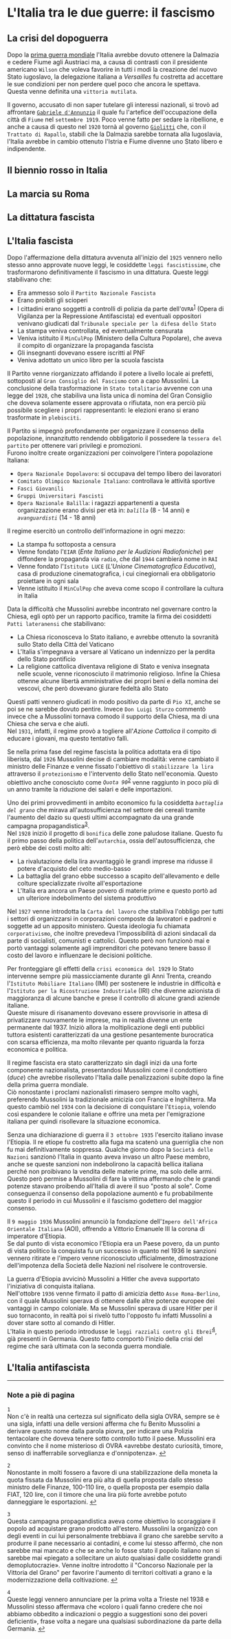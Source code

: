 # L'Italia tra le due guerre: il fascismo

## La crisi del dopoguerra

Dopo la [prima guerra mondiale][prima-guerra-mondiale] l'Italia avrebbe dovuto ottenere la Dalmazia e cedere Fiume agli Austriaci ma, a causa di contrasti con il presidente americano `Wilson` che voleva favorire in tutti i modi la creazione del nuovo Stato iugoslavo, la delegazione italiana a *Versailles* fu costretta ad accettare le sue condizioni per non perdere quel poco che ancora le spettava.\
Questa venne definita una `vittoria mutilata`.

Il governo, accusato di non saper tutelare gli interessi nazionali, si trovò ad affrontare [`Gabriele d'Annunzio`][gabriele-d-annunzio] il quale fu l'artefice dell'occupazione della città di `Fiume` nel `settembre 1919`.
Poco venne fatto per sedare la ribellione, e anche a causa di questo nel `1920` tornà al governo [`Giolitti`][eta-giolittiana] che, con il `Trattato di Rapallo`, stabilì che la Dalmazia sarebbe tornata alla Iugoslavia, l'Italia avrebbe in cambio ottenuto l'Istria e Fiume divenne uno Stato libero e indipendente.

## Il biennio rosso in Italia

## La marcia su Roma

## La dittatura fascista

## L'Italia fascista

Dopo l'affermazione della dittatura avvenuta all'inizio del `1925` vennero nello stesso anno approvate nuove leggi, le cosiddette `leggi fascistissime`, che trasformarono definitivamente il fascismo in una dittatura. Queste leggi stabilivano che:
- Era ammesso solo il `Partito Nazionale Fascista`
- Erano proibiti gli scioperi
- I cittadini erano soggetti a controlli di polizia da parte dell'`OVRA`<sup id="fn-ref-1">[1](#fn-1)</sup> (Opera di Vigilanza per la Repressione Antifascista) ed eventuali oppositori venivano giudicati dal `Tribunale speciale per la difesa dello Stato`
- La stampa veniva controllata, ed eventualmente censurata
- Veniva istituito il `MinCulPop` (Ministero della Cultura Popolare), che aveva il compito di organizzare la propaganda fascista
- Gli insegnanti dovevano essere iscritti al PNF
- Veniva adottato un unico libro per la scuola fascista

Il Partito venne riorganizzato affidando il potere a livello locale ai prefetti, sottoposti al `Gran Consiglio del Fascismo` con a capo Mussolini. La conclusione della trasformazione in `Stato totalitario` avvenne con una legge del `1928`, che stabiliva una lista unica di nomina del Gran Consiglio che doveva solamente essere approvata o rifiutata, non era perciò più possibile scegliere i propri rappresentanti: le elezioni erano si erano trasformate in `plebisciti`.

Il Partito si impegnò profondamente per organizzare il consenso della popolazione, innanzitutto rendendo obbligatorio il possedere la `tessera del partito` per ottenere vari privilegi e promozioni.\
Furono inoltre create organizzazioni per coinvolgere l'intera popolazione Italiana:
- `Opera Nazionale Dopolavoro`: si occupava del tempo libero dei lavoratori
- `Comitato Olimpico Nazionale Italiano`: controllava le attività sportive
- `Fasci Giovanili`
- `Gruppi Universitari Fascisti`
- `Opera Nazionale Balilla`: i ragazzi appartenenti a questa organizzazione erano divisi per età in: *`balilla`* (8 - 14 anni) e *`avanguardisti`* (14 - 18 anni)

Il regime esercitò un controllo dell'informazione in ogni mezzo:
- La stampa fu sottoposta a censura
- Venne fondato l'`EIAR` (*Ente Italiano per le Audizioni Radiofoniche*) per diffondere la propaganda via `radio`, che dal `1944` cambierà nome in `RAI`
- Venne fondato l'`Istituto LUCE` (*L'Unione Cinematografica Educativa*), casa di produzione cinematografica, i cui cinegiornali era obbligatorio proiettare in ogni sala
- Venne istituito il `MinCulPop` che aveva come scopo il controllare la cultura in Italia

Data la difficoltà che Mussolini avrebbe incontrato nel governare contro la Chiesa, egli optò per un rapporto pacifico, tramite la firma dei cosiddetti `Patti lateranensi` che stabilivano:
- La Chiesa riconosceva lo Stato italiano, e avrebbe ottenuto la sovranità sullo Stato della Città del Vaticano
- L'Italia s'impegnava a versare al Vaticano un indennizzo per la perdita dello Stato pontificio
- La religione cattolica diventava religione di Stato e veniva insegnata nelle scuole, venne riconosciuto il matrimonio religioso. Infine la Chiesa ottenne alcune libertà amministrative dei propri beni e della nomina dei vescovi, che però dovevano giurare fedeltà allo Stato

Questi patti vennero giudicati in modo positivo da parte di `Pio XI`, anche se poi se ne sarebbe dovuto pentire. Invece `Don Luigi Sturzo` commentò invece che a Mussolini tornava comodo il supporto della Chiesa, ma di una Chiesa che serva e che aiuti.\
Nel `1931`, infatti, il regime provò a togliere all'*Azione Cattolica* il compito di educare i giovani, ma questo tentativo fallì.

Se nella prima fase del regime fascista la politica adottata era di tipo liberista, dal `1926` Mussolini decise di cambiare modalità: venne cambiato il ministro delle Finanze e venne fissato l'obiettivo di `stabilizzare la lira` attraverso il `protezionismo` e l'intervento dello Stato nell'economia. Questo obiettivo anche conosciuto come *`Quota 90`*<sup id="fn-ref-2">[2](#fn-2)</sup> venne raggiunto in poco più di un anno tramite la riduzione dei salari e delle importazioni.

Uno dei primi provvedimenti in ambito economico fu la cosiddetta *`battaglia del grano`* che mirava all'autosufficienza nel settore dei cereali tramite l'aumento del dazio su questi ultimi accompagnato da una grande campagna propagandistica<sup id="fn-ref-3">[3](#fn-3)</sup>.\
Nel `1928` iniziò il progetto di `bonifica` delle zone paludose italiane. Questo fu il primo passo della politica dell'`autarchia`, ossia dell'autosufficienza, che però ebbe dei costi molto alti:
- La rivalutazione della lira avvantaggiò le grandi imprese ma ridusse il potere d'acquisto del ceto medio-basso
- La battaglia del grano ebbe successo a scapito dell'allevamento e delle colture specializzate rivolte all'esportazione
- L'Italia era ancora un Paese povero di materie prime e questo portò ad un ulteriore indebolimento del sistema produttivo

Nel `1927` venne introdotta la `Carta del lavoro` che stabiliva l'obbligo per tutti i settori di organizzarsi in corporazioni composte da lavoratori e padroni e soggette ad un apposito ministero. Questa ideologia fu chiamata `corporativismo`, che inoltre prevedeva l'impossibilità di azioni sindacali da parte di socialisti, comunisti e cattolici. Questo però non funzionò mai e portò vantaggi solamente agli imprenditori che potevano tenere basso il costo del lavoro e influenzare le decisioni politiche.

Per fronteggiare gli effetti della `crisi economica del 1929` lo Stato intervenne sempre più massicciamente durante gli Anni Trenta, creando l'`Istituto Mobiliare Italiano` (IMI) per sostenere le industrie in difficoltà e l'`Istituto per la Ricostruzione Industriale` (IRI) che divenne azionista di maggioranza di alcune banche e prese il controllo di alcune grandi aziende italiane.\
Queste misure di risanamento dovevano essere provvisorie in attesa di privatizzare nuovamente le imprese, ma in realtà divenne un ente permanente dal 1937. Iniziò allora la moltiplicazione degli enti pubblici tuttora esistenti caratterizzati da una gestione pesantemente burocratica con scarsa efficienza, ma molto rilevante per quanto riguarda la forza economica e politica.

Il regime fascista era stato caratterizzato sin dagli inizi da una forte componente nazionalista, presentandosi Mussolini come il condottiero (*duce*) che avrebbe risollevato l'Italia dalle penalizzazioni subite dopo la fine della prima guerra mondiale.\
Ciò nonostante i proclami nazionalisti rimasero sempre molto vaghi, preferendo Mussolini la tradizionale amicizia con Francia e Inghilterra. Ma questo cambiò nel `1934` con la decisione di conquistare l'`Etiopia`, volendo così espandere le colonie italiane e offrire una meta per l'emigrazione italiana per quindi risollevare la situazione economica.

Senza una dichiarazione di guerra il `3 ottobre 1935` l'esercito italiano invase l'Etiopia. Il re etiope fu costretto alla fuga ma scatenò una guerriglia che non fu mai definitivamente soppressa. Qualche giorno dopo la `Società delle Nazioni` sanzionò l'Italia in quanto aveva invaso un altro Paese membro, anche se queste sanzioni non indebolirono la capacità bellica italiana perché non proibivano la vendita delle materie prime, ma solo delle armi. Questo però permise a Mussolini di fare la vittima affermando che le grandi potenze stavano proibendo all'Italia di avere il suo "posto al sole". Come conseguenza il consenso della popolazione aumentò e fu probabilmente questo il periodo in cui Mussolini e il fascismo godettero del maggior consenso.

Il `9 maggio 1936` Mussolini annunciò la fondazione dell'`Impero dell'Africa Orientale Italiana` (AOI), offrendo a Vittorio Emanuele III la corona di imperatore d'Etiopia.\
Se dal punto di vista economico l'Etiopia era un Paese povero, da un punto di vista politico la conquista fu un successo in quanto nel 1936 le sanzioni vennero ritirate e l'impero venne riconosciuto ufficialmente, dimostrazione dell'impotenza della Società delle Nazioni nel risolvere le controversie.

La guerra d'Etiopia avvicinò Mussolini a Hitler che aveva supportato l'iniziativa di conquista italiana.\
Nell'ottobre `1936` venne firmato il patto di amicizia detto `Asse Roma-Berlino`, con il quale Mussolini sperava di ottenere dalle altre potenze europee dei vantaggi in campo coloniale. Ma se Mussolini sperava di usare Hitler per il suo tornaconto, in realtà poi si rivelò tutto l'opposto fu infatti Mussolini a dover stare sotto al comando di Hitler.\
L'Italia in questo periodo introdusse le `leggi razziali contro gli Ebrei`<sup id="fn-ref-4">[4](#fn-4)</sup>, già presenti in Germania. Questo fatto comportò l'inizio della crisi del regime che sarà ultimata con la seconda guerra mondiale.

## L'Italia antifascista

---

### Note a piè di pagina

<a id="fn-1">`1`</a>\
Non c'è in realtà una certezza sul significato della sigla OVRA, sempre se è una sigla, infatti una delle versioni afferma che fu Benito Mussolini a derivare questo nome dalla parola piovra, per indicare una Polizia tentacolare che doveva tenere sotto controllo tutto il paese. Mussolini era convinto che il nome misterioso di OVRA «avrebbe destato curiosità, timore, senso di inafferrabile sorveglianza e d'onnipotenza».
[↩](#fn-ref-1)

<a id="fn-2">`2`</a>\
Nonostante in molti fossero a favore di una stabilizzazione della moneta la quota fissata da Mussolini era più alta di quella proposta dallo stesso ministro delle Finanze, 100-110 lire, o quella proposta per esempio dalla FIAT, 120 lire, con il timore che una lira più forte avrebbe potuto danneggiare le esportazioni.
[↩](#fn-ref-2)

<a id="fn-3">`3`</a>\
Questa campagna propagandistica aveva come obiettivo lo scoraggiare il popolo ad acquistare grano prodotto all'estero. Mussolini la organizzò con degli eventi in cui lui personalmente trebbiava il grano che sarebbe servito a produrre il pane necessario ai contadini, e come lui stesso affermò, che non sarebbe mai mancato e che se anche lo fosse stato il popolo italiano non si sarebbe mai «piegato a sollecitare un aiuto qualsiasi dalle cosiddette grandi demoplutocrazie». Venne inoltre introdotto il "Concorso Nazionale per la Vittoria del Grano" per favorire l'aumento di territori coltivati a grano e la modernizzazione della coltivazione.
[↩](#fn-ref-3)

<a id="fn-4">`4`</a>\
Queste leggi vennero annunciare per la prima volta a Trieste nel 1938 e Mussolini stesso affermava che «coloro i quali fanno credere che noi abbiamo obbedito a indicazioni o peggio a suggestioni sono dei poveri deficienti», frase volta a negare una qualsiasi subordinazione da parte della Germania.
[↩](#fn-ref-4)

[eta-giolittiana]: Eta-giolittiana-e-Belle-epoque.md
[prima-guerra-mondiale]: La-prima-guerra-mondiale.md

[gabriele-d-annunzio]: https://github.com/alex-sandri/riassunti-italiano/blob/main/Gabriele-D-Annunzio.md

